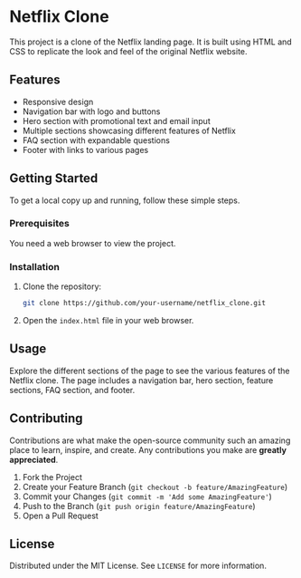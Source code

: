 # Netflix Clone

This project is a clone of the Netflix landing page. It is built using HTML and CSS to replicate the look and feel of the original Netflix website.

## Features

- Responsive design
- Navigation bar with logo and buttons
- Hero section with promotional text and email input
- Multiple sections showcasing different features of Netflix
- FAQ section with expandable questions
- Footer with links to various pages

## Getting Started

To get a local copy up and running, follow these simple steps.

### Prerequisites

You need a web browser to view the project.

### Installation

1. Clone the repository:
    ```sh
    git clone https://github.com/your-username/netflix_clone.git
    ```
2. Open the `index.html` file in your web browser.

## Usage

Explore the different sections of the page to see the various features of the Netflix clone. The page includes a navigation bar, hero section, feature sections, FAQ section, and footer.

## Contributing

Contributions are what make the open-source community such an amazing place to learn, inspire, and create. Any contributions you make are **greatly appreciated**.

1. Fork the Project
2. Create your Feature Branch (`git checkout -b feature/AmazingFeature`)
3. Commit your Changes (`git commit -m 'Add some AmazingFeature'`)
4. Push to the Branch (`git push origin feature/AmazingFeature`)
5. Open a Pull Request

## License

Distributed under the MIT License. See `LICENSE` for more information.
